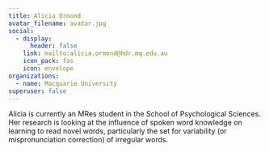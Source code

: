 ```yaml
---
title: Alicia Ormond
avatar_filename: avatar.jpg
social:
  - display:
      header: false
    link: mailto:alicia.ormond@hdr.mq.edu.au
    icon_pack: fas
    icon: envelope
organizations:
  - name: Macquarie University
superuser: false
---
```

Alicia is currently an MRes student in the School of Psychological Sciences. Her research is looking at the influence of spoken word knowledge on learning to read novel words, particularly the set for variability (or mispronunciation correction) of irregular words.